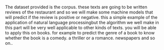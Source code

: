 The dataset provided is the corpus. these texts are going to be written reviews of the restaurant and so we will make some machine models that will 
predict if the review is positive or negative. this a simple example of the application of natural language processingbut the algorithm we well make in this part will be very well applicable to other 
kinds of texts.  you will be able to apply this on books. for example to predict the genre of a book to know whether the book is a comedy. a thriller or a romance. newspapers and so on.. 
